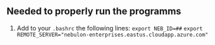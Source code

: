 ## Needed to properly run the programms

1. Add to your ``` .bashrc ``` the following lines:
   ``` export NEB_ID=## ```
   ``` export REMOTE_SERVER="nebulon-enterprises.eastus.cloudapp.azure.com" ```
